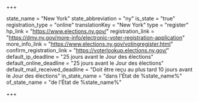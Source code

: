 +++

state_name = "New York"
state_abbreviation = "ny"
is_state = "true"
registration_type = "online"
translationKey = "New York"
type = "register"
hp_link = "https://www.elections.ny.gov/"
registration_link = "https://dmv.ny.gov/more-info/electronic-voter-registration-application"
more_info_link = "https://www.elections.ny.gov/votingregister.html"
confirm_registration_link = "https://voterlookup.elections.ny.gov/"
default_ip_deadline = "25 jours avant le Jour des élections"
default_online_deadline = "25 jours avant le Jour des élections"
default_mail_received_deadline = "Doit être reçu au plus tard 10 jours avant le Jour des élections"
in_state_name = "dans l'État de %state_name%"
of_state_name = "de l'État de %state_name%"

+++